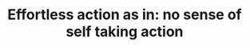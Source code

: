 ---
title: "Effortless action as in: no sense of self taking action"
tags: daoism nondual buddhism
---